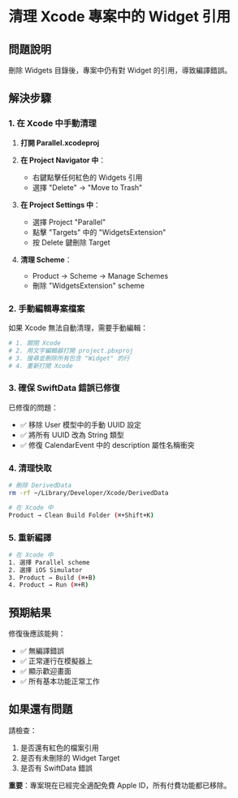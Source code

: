 # 清理 Xcode 專案中的 Widget 引用

## 問題說明
刪除 Widgets 目錄後，專案中仍有對 Widget 的引用，導致編譯錯誤。

## 解決步驟

### 1. 在 Xcode 中手動清理

1. **打開 Parallel.xcodeproj**
2. **在 Project Navigator 中**：
   - 右鍵點擊任何紅色的 Widgets 引用
   - 選擇 "Delete" → "Move to Trash"

3. **在 Project Settings 中**：
   - 選擇 Project "Parallel"
   - 點擊 "Targets" 中的 "WidgetsExtension"
   - 按 Delete 鍵刪除 Target

4. **清理 Scheme**：
   - Product → Scheme → Manage Schemes
   - 刪除 "WidgetsExtension" scheme

### 2. 手動編輯專案檔案

如果 Xcode 無法自動清理，需要手動編輯：

```bash
# 1. 關閉 Xcode
# 2. 用文字編輯器打開 project.pbxproj
# 3. 搜尋並刪除所有包含 "Widget" 的行
# 4. 重新打開 Xcode
```

### 3. 確保 SwiftData 錯誤已修復

已修復的問題：
- ✅ 移除 User 模型中的手動 UUID 設定
- ✅ 將所有 UUID 改為 String 類型
- ✅ 修復 CalendarEvent 中的 description 屬性名稱衝突

### 4. 清理快取

```bash
# 刪除 DerivedData
rm -rf ~/Library/Developer/Xcode/DerivedData

# 在 Xcode 中
Product → Clean Build Folder (⌘+Shift+K)
```

### 5. 重新編譯

```bash
# 在 Xcode 中
1. 選擇 Parallel scheme
2. 選擇 iOS Simulator
3. Product → Build (⌘+B)
4. Product → Run (⌘+R)
```

## 預期結果

修復後應該能夠：
- ✅ 無編譯錯誤
- ✅ 正常運行在模擬器上
- ✅ 顯示歡迎畫面
- ✅ 所有基本功能正常工作

## 如果還有問題

請檢查：
1. 是否還有紅色的檔案引用
2. 是否有未刪除的 Widget Target
3. 是否有 SwiftData 錯誤

**重要**：專案現在已經完全適配免費 Apple ID，所有付費功能都已移除。